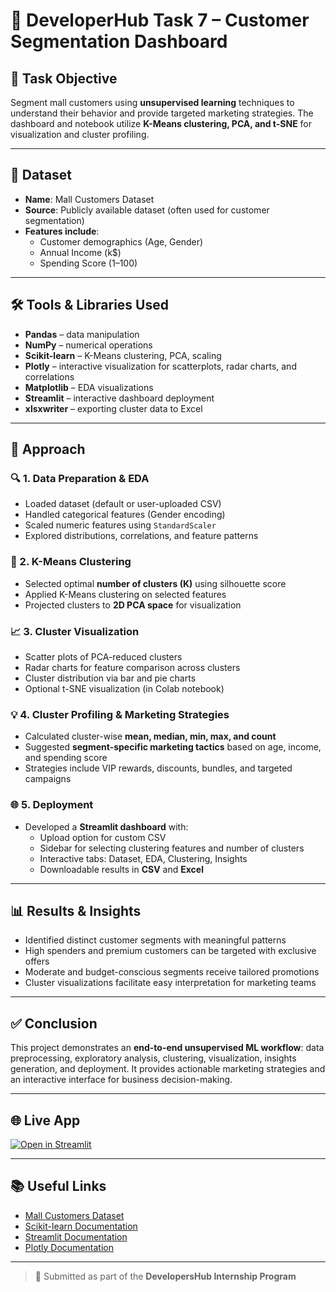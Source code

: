 # 📘 DeveloperHub Task 7 – Customer Segmentation Dashboard

## 📌 Task Objective  
Segment mall customers using **unsupervised learning** techniques to understand their behavior and provide targeted marketing strategies. The dashboard and notebook utilize **K-Means clustering, PCA, and t-SNE** for visualization and cluster profiling.

---

## 📁 Dataset  
- **Name**: Mall Customers Dataset  
- **Source**: Publicly available dataset (often used for customer segmentation)  
- **Features include**:  
  - Customer demographics (Age, Gender)  
  - Annual Income (k$)  
  - Spending Score (1–100)  

---

## 🛠️ Tools & Libraries Used  
- **Pandas** – data manipulation  
- **NumPy** – numerical operations  
- **Scikit-learn** – K-Means clustering, PCA, scaling  
- **Plotly** – interactive visualization for scatterplots, radar charts, and correlations  
- **Matplotlib** – EDA visualizations  
- **Streamlit** – interactive dashboard deployment  
- **xlsxwriter** – exporting cluster data to Excel  

---

## 🚀 Approach  

### 🔍 1. Data Preparation & EDA  
- Loaded dataset (default or user-uploaded CSV)  
- Handled categorical features (Gender encoding)  
- Scaled numeric features using `StandardScaler`  
- Explored distributions, correlations, and feature patterns  

### 🤖 2. K-Means Clustering  
- Selected optimal **number of clusters (K)** using silhouette score  
- Applied K-Means clustering on selected features  
- Projected clusters to **2D PCA space** for visualization  

### 📈 3. Cluster Visualization  
- Scatter plots of PCA-reduced clusters  
- Radar charts for feature comparison across clusters  
- Cluster distribution via bar and pie charts  
- Optional t-SNE visualization (in Colab notebook)  

### 💡 4. Cluster Profiling & Marketing Strategies  
- Calculated cluster-wise **mean, median, min, max, and count**  
- Suggested **segment-specific marketing tactics** based on age, income, and spending score  
- Strategies include VIP rewards, discounts, bundles, and targeted campaigns  

### 🌐 5. Deployment  
- Developed a **Streamlit dashboard** with:  
  - Upload option for custom CSV  
  - Sidebar for selecting clustering features and number of clusters  
  - Interactive tabs: Dataset, EDA, Clustering, Insights  
  - Downloadable results in **CSV** and **Excel**  

---

## 📊 Results & Insights  
- Identified distinct customer segments with meaningful patterns  
- High spenders and premium customers can be targeted with exclusive offers  
- Moderate and budget-conscious segments receive tailored promotions  
- Cluster visualizations facilitate easy interpretation for marketing teams  

---

## ✅ Conclusion  
This project demonstrates an **end-to-end unsupervised ML workflow**: data preprocessing, exploratory analysis, clustering, visualization, insights generation, and deployment. It provides actionable marketing strategies and an interactive interface for business decision-making.

---

## 🌐 Live App  
[![Open in Streamlit](https://static.streamlit.io/badges/streamlit_badge_black_white.svg)](https://customer-segmentation-app-jxarptwrgyjxigydlru36k.streamlit.app/)

---

## 📚 Useful Links  
- [Mall Customers Dataset](https://www.kaggle.com/datasets/vjchoudhary7/customer-segmentation-tutorial-in-python)  
- [Scikit-learn Documentation](https://scikit-learn.org/stable/)  
- [Streamlit Documentation](https://docs.streamlit.io/)  
- [Plotly Documentation](https://plotly.com/python/)  

---

> 🔖 Submitted as part of the **DevelopersHub Internship Program**
